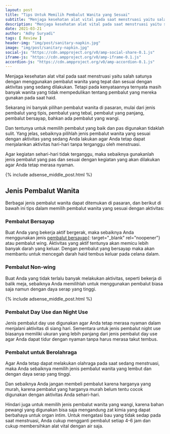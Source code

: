 ```yaml
---
layout: post
title: "Tips Untuk Memilih Pembalut Wanita yang Sesuai"
subtitle: "Menjaga kesehatan alat vital pada saat menstruasi yaitu salah satunya dengan menggunakan pembalut wanita yang tepat dan sesuai dengan aktivitas yang sedang dilakukan."
description: "Menjaga kesehatan alat vital pada saat menstruasi yaitu salah satunya dengan menggunakan pembalut wanita yang tepat dan sesuai dengan aktivitas yang sedang dilakukan."
date: 2021-03-21
author: "Adhy Suryadi"
tags: [ Review ]
header-img: "img/post/sanitary-napkin.jpg"
image: "img/post/sanitary-napkin.jpg"
social-js: "https://cdn.ampproject.org/v0/amp-social-share-0.1.js"
iframe-js: "https://cdn.ampproject.org/v0/amp-iframe-0.1.js"
accordion-js: "https://cdn.ampproject.org/v0/amp-accordion-0.1.js"
---
```


Menjaga kesehatan alat vital pada saat menstruasi yaitu salah satunya dengan menggunakan pembalut wanita yang tepat dan sesuai dengan aktivitas yang sedang dilakukan. Tetapi pada kenyataannya ternyata masih banyak wanita yang tidak mempedulikan tentang pembalut yang mereka gunakan pada saat haid.

Sekarang ini banyak pilihan pembalut wanita di pasaran, mulai dari jenis pembalut yang tipis, pembalut yang tebal, pembalut yang panjang, pembalut bersayap, bahkan ada pembalut yang wangi.

Dan tentunya untuk memilih pembalut yang baik dan pas digunakan tidaklah sulit. Yang jelas, sebaiknya pilihlah jenis pembalut wanita yang sesuai dengan aktivitas yang sedang Anda lakukan agar Anda tetap dapat menjalankan aktivitas hari-hari tanpa terganggu oleh menstruasi.

Agar kegiatan sehari-hari tidak terganggu, maka sebaiknya gunakanlah jenis pembalut yang pas dan sesuai dengan kegiatan yang akan dilakukan agar Anda tetap merasa nyaman.

{% include adsense_middle_post.html %}

## Jenis Pembalut Wanita

Berbagai jenis pembalut wanita dapat ditemukan di pasaran, dan berikut di bawah ini tips dalam memilih pembalut wanita yang sesuai dengan aktivitas:

### Pembalut Bersayap

Buat Anda yang bekerja aktif bergerak, maka sebaiknya Anda menggunakan jenis [pembalut bersayap](https://charmgirlstalk.com/artikel/21/aktif-berolahraga-walaupun-lagi-dapet "pembalut bersayap"){: target="_blank" rel="noopener"} atau pembalut wing. Aktivitas yang aktif tentunya akan memicu lebih banyak darah yang keluar. Dengan pembalut yang bersayap maka akan membantu untuk mencegah darah haid tembus keluar pada celana dalam.

### Pembalut Non-wing

Buat Anda yang tidak terlalu banyak melakukan aktivitas, seperti bekerja di balik meja, sebaiknya Anda memilihlah untuk menggunakan pembalut biasa saja namun dengan daya serap yang tinggi.

{% include adsense_middle_post.html %}

### Pembalut Day Use dan Night Use

Jenis pembalut day use digunakan agar Anda tetap merasa nyaman dalam menjalani aktivitas di siang hari. Sementara untuk jenis pembalut night use biasanya memiliki ukuran yang lebih panjang dari jenis pembalut day use agar Anda dapat tidur dengan nyaman tanpa harus merasa takut tembus.

### Pembalut untuk Berolahraga

Agar Anda tetap dapat melakukan olahraga pada saat sedang menstruasi, maka Anda sebaiknya memilih jenis pembalut wanita yang lembut dan dengan daya serap yang tinggi.

Dan sebaiknya Anda jangan membeli pembalut karena harganya yang murah, karena pembalut yang harganya murah belum tentu cocok digunakan dengan aktivitas Anda sehari-hari.

Hindari juga untuk memilih jenis pembalut wanita yang wangi, karena bahan pewangi yang digunakan bisa saja mengandung zat kimia yang dapat berbahaya untuk organ intim. Untuk mengatasi bau yang tidak sedap pada saat menstruasi, Anda cukup mengganti pembalut setiap 4-6 jam dan cukup membersihkan alat vital dengan air saja.
